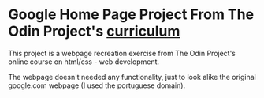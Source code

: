 Google Home Page Project From The Odin Project's [curriculum](http://www.theodinproject.com/web-development-101/html-css)
=========================

This project is a webpage recreation exercise from The Odin Project's online course on html/css - web development.

The webpage doesn't needed any functionality, just to look alike the original google.com webpage (I used the portuguese domain).
